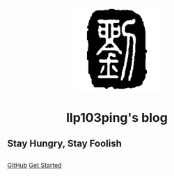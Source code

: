 <p align="center">
<img src="https://raw.githubusercontent.com/llp103ping/images/master/logo.png" width="200" height="200"/>
</p>
<h1 align="center">llp103ping's blog</h1>

## Stay Hungry, Stay Foolish
##   

[GitHub](https://github.com/Snailclimb/docsify-demo)
[Get Started](README.md)
